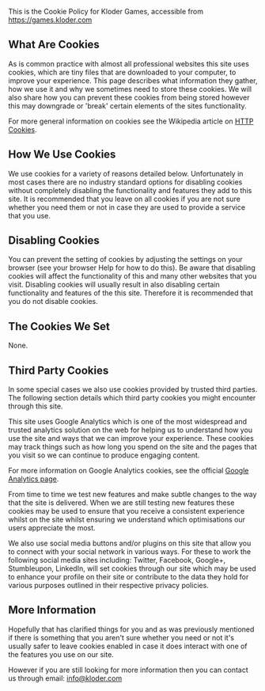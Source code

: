 This is the Cookie Policy for Kloder Games, accessible from
https://games.kloder.com

## What Are Cookies

As is common practice with almost all professional websites this site uses
cookies, which are tiny files that are downloaded to your computer, to improve
your experience. This page describes what information they gather, how we use it
and why we sometimes need to store these cookies. We will also share how you can
prevent these cookies from being stored however this may downgrade or 'break'
certain elements of the sites functionality.

For more general information on cookies see the Wikipedia article on [HTTP
Cookies](https://en.wikipedia.org/wiki/HTTP_cookie).

## How We Use Cookies

We use cookies for a variety of reasons detailed below. Unfortunately in most
cases there are no industry standard options for disabling cookies without
completely disabling the functionality and features they add to this site. It is
recommended that you leave on all cookies if you are not sure whether you need
them or not in case they are used to provide a service that you use.

## Disabling Cookies

You can prevent the setting of cookies by adjusting the settings on your browser
(see your browser Help for how to do this). Be aware that disabling cookies will
affect the functionality of this and many other websites that you visit.
Disabling cookies will usually result in also disabling certain functionality
and features of the this site. Therefore it is recommended that you do not
disable cookies.

## The Cookies We Set

None.

## Third Party Cookies

In some special cases we also use cookies provided by trusted third parties. The
following section details which third party cookies you might encounter through
this site.

This site uses Google Analytics which is one of the most widespread and trusted
analytics solution on the web for helping us to understand how you use the site
and ways that we can improve your experience. These cookies may track things
such as how long you spend on the site and the pages that you visit so we can
continue to produce engaging content.

For more information on Google Analytics cookies, see the official [Google
Analytics page](https://marketingplatform.google.com/about/analytics/).

From time to time we test new features and make subtle changes to the way that
the site is delivered. When we are still testing new features these cookies may
be used to ensure that you receive a consistent experience whilst on the site
whilst ensuring we understand which optimisations our users appreciate the most.

We also use social media buttons and/or plugins on this site that allow you to
connect with your social network in various ways. For these to work the
following social media sites including: Twitter, Facebook, Google+, Stumbleupon,
LinkedIn, will set cookies through our site which may be used to enhance your
profile on their site or contribute to the data they hold for various purposes
outlined in their respective privacy policies.

## More Information

Hopefully that has clarified things for you and as was previously mentioned if
there is something that you aren't sure whether you need or not it's usually
safer to leave cookies enabled in case it does interact with one of the features
you use on our site.

However if you are still looking for more information then you can contact us
through email: [info@kloder.com](mailto:info@kloder.com)

